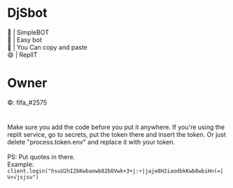 # DjSbot
🥳 | SimpleBOT <br>🔔 | Easy bot <br>💝 | You Can copy and paste <br> 😄 | ReplIT

# Owner 
©: fifa_#2575 

# 


Make sure you add the code before you put it anywhere. If you're using the replit service, go to secrets, put the token there and insert the token. Or just delete "process.token.env" and replace it with your token. <br> <br> PS: Put quotes in there. 
<br> Example: <br> `client.login("hsuU2hI2bKwbaowb82bOVwk+3+j:÷|jaje8H2iaodbkKwb8wbiHn(=|℅÷√jsjsu")`
